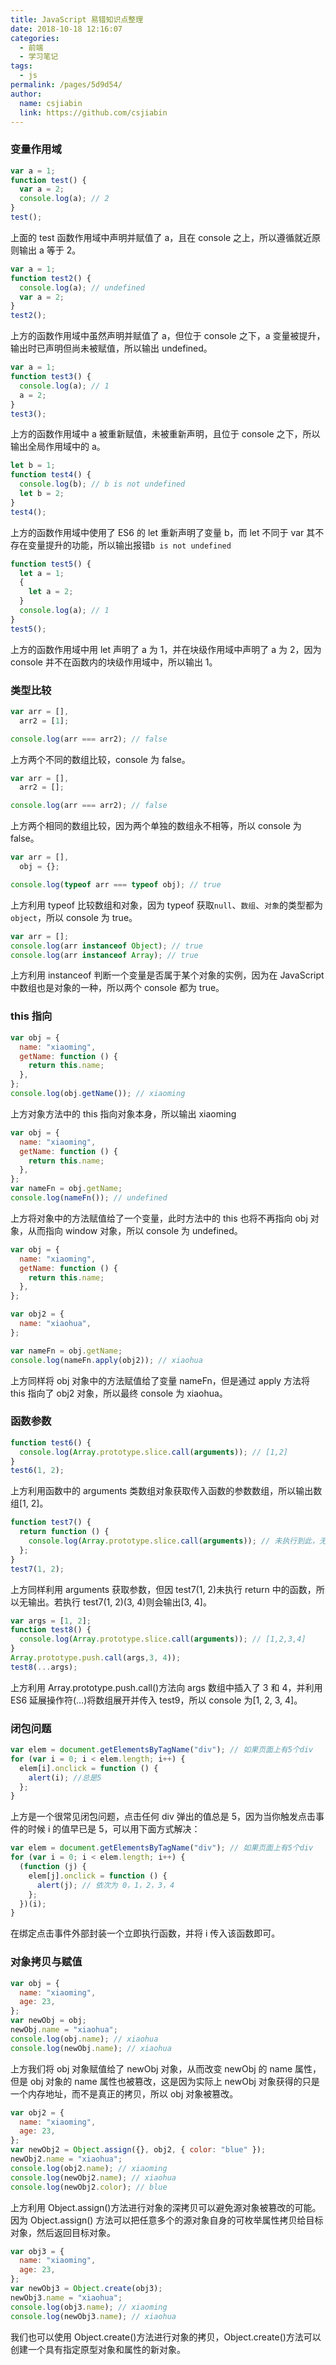 ```yaml
---
title: JavaScript 易错知识点整理
date: 2018-10-18 12:16:07
categories:
  - 前端
  - 学习笔记
tags:
  - js
permalink: /pages/5d9d54/
author:
  name: csjiabin
  link: https://github.com/csjiabin
---
```


### 变量作用域

```js
var a = 1;
function test() {
  var a = 2;
  console.log(a); // 2
}
test();
```

上面的 test 函数作用域中声明并赋值了 a，且在 console 之上，所以遵循就近原则输出 a 等于 2。

```js
var a = 1;
function test2() {
  console.log(a); // undefined
  var a = 2;
}
test2();
```

上方的函数作用域中虽然声明并赋值了 a，但位于 console 之下，a 变量被提升，输出时已声明但尚未被赋值，所以输出 undefined。

```js
var a = 1;
function test3() {
  console.log(a); // 1
  a = 2;
}
test3();
```

上方的函数作用域中 a 被重新赋值，未被重新声明，且位于 console 之下，所以输出全局作用域中的 a。

```js
let b = 1;
function test4() {
  console.log(b); // b is not undefined
  let b = 2;
}
test4();
```

上方的函数作用域中使用了 ES6 的 let 重新声明了变量 b，而 let 不同于 var 其不存在变量提升的功能，所以输出报错`b is not undefined`

```js
function test5() {
  let a = 1;
  {
    let a = 2;
  }
  console.log(a); // 1
}
test5();
```

上方的函数作用域中用 let 声明了 a 为 1，并在块级作用域中声明了 a 为 2，因为 console 并不在函数内的块级作用域中，所以输出 1。

### 类型比较

```js
var arr = [],
  arr2 = [1];

console.log(arr === arr2); // false
```

上方两个不同的数组比较，console 为 false。

```js
var arr = [],
  arr2 = [];

console.log(arr === arr2); // false
```

上方两个相同的数组比较，因为两个单独的数组永不相等，所以 console 为 false。

```js
var arr = [],
  obj = {};

console.log(typeof arr === typeof obj); // true
```

上方利用 typeof 比较数组和对象，因为 typeof 获取`null`、`数组`、`对象`的类型都为`object`，所以 console 为 true。

```js
var arr = [];
console.log(arr instanceof Object); // true
console.log(arr instanceof Array); // true
```

上方利用 instanceof 判断一个变量是否属于某个对象的实例，因为在 JavaScript 中数组也是对象的一种，所以两个 console 都为 true。

### this 指向

```js
var obj = {
  name: "xiaoming",
  getName: function () {
    return this.name;
  },
};
console.log(obj.getName()); // xiaoming
```

上方对象方法中的 this 指向对象本身，所以输出 xiaoming

```js
var obj = {
  name: "xiaoming",
  getName: function () {
    return this.name;
  },
};
var nameFn = obj.getName;
console.log(nameFn()); // undefined
```

上方将对象中的方法赋值给了一个变量，此时方法中的 this 也将不再指向 obj 对象，从而指向 window 对象，所以 console 为 undefined。

```js
var obj = {
  name: "xiaoming",
  getName: function () {
    return this.name;
  },
};

var obj2 = {
  name: "xiaohua",
};

var nameFn = obj.getName;
console.log(nameFn.apply(obj2)); // xiaohua
```

上方同样将 obj 对象中的方法赋值给了变量 nameFn，但是通过 apply 方法将 this 指向了 obj2 对象，所以最终 console 为 xiaohua。

### 函数参数

```js
function test6() {
  console.log(Array.prototype.slice.call(arguments)); // [1,2]
}
test6(1, 2);
```

上方利用函数中的 arguments 类数组对象获取传入函数的参数数组，所以输出数组[1, 2]。

```js
function test7() {
  return function () {
    console.log(Array.prototype.slice.call(arguments)); // 未执行到此，无输出
  };
}
test7(1, 2);
```

上方同样利用 arguments 获取参数，但因 test7(1, 2)未执行 return 中的函数，所以无输出。若执行 test7(1, 2)(3, 4)则会输出[3, 4]。

```js
var args = [1, 2];
function test8() {
  console.log(Array.prototype.slice.call(arguments)); // [1,2,3,4]
}
Array.prototype.push.call(args,3, 4));
test8(...args);
```

上方利用 Array.prototype.push.call()方法向 args 数组中插入了 3 和 4，并利用 ES6 延展操作符(…)将数组展开并传入 test9，所以 console 为[1, 2, 3, 4]。

### 闭包问题

```js
var elem = document.getElementsByTagName("div"); // 如果页面上有5个div
for (var i = 0; i < elem.length; i++) {
  elem[i].onclick = function () {
    alert(i); //总是5
  };
}
```

上方是一个很常见闭包问题，点击任何 div 弹出的值总是 5，因为当你触发点击事件的时候 i 的值早已是 5，可以用下面方式解决：

```js
var elem = document.getElementsByTagName("div"); // 如果页面上有5个div
for (var i = 0; i < elem.length; i++) {
  (function (j) {
    elem[j].onclick = function () {
      alert(j); // 依次为 0，1，2，3，4
    };
  })(i);
}
```

在绑定点击事件外部封装一个立即执行函数，并将 i 传入该函数即可。

### 对象拷贝与赋值

```js
var obj = {
  name: "xiaoming",
  age: 23,
};
var newObj = obj;
newObj.name = "xiaohua";
console.log(obj.name); // xiaohua
console.log(newObj.name); // xiaohua
```

上方我们将 obj 对象赋值给了 newObj 对象，从而改变 newObj 的 name 属性，但是 obj 对象的 name 属性也被篡改，这是因为实际上 newObj 对象获得的只是一个内存地址，而不是真正的拷贝，所以 obj 对象被篡改。

```js
var obj2 = {
  name: "xiaoming",
  age: 23,
};
var newObj2 = Object.assign({}, obj2, { color: "blue" });
newObj2.name = "xiaohua";
console.log(obj2.name); // xiaoming
console.log(newObj2.name); // xiaohua
console.log(newObj2.color); // blue
```

上方利用 Object.assign()方法进行对象的深拷贝可以避免源对象被篡改的可能。因为 Object.assign() 方法可以把任意多个的源对象自身的可枚举属性拷贝给目标对象，然后返回目标对象。

```js
var obj3 = {
  name: "xiaoming",
  age: 23,
};
var newObj3 = Object.create(obj3);
newObj3.name = "xiaohua";
console.log(obj3.name); // xiaoming
console.log(newObj3.name); // xiaohua
```

我们也可以使用 Object.create()方法进行对象的拷贝，Object.create()方法可以创建一个具有指定原型对象和属性的新对象。
